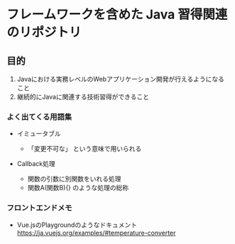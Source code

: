 # フレームワークを含めた Java 習得関連のリポジトリ

## 目的

1. Javaにおける実務レベルのWebアプリケーション開発が行えるようになること
2. 継続的にJavaに関連する技術習得ができること

### よく出てくる用語集

- イミュータブル
  - 「変更不可な」 という意味で用いられる

- Callback処理
  - 関数の引数に別関数をいれる処理
  - 関数A(関数B){} のような処理の総称


### フロントエンドメモ

- Vue.jsのPlaygroundのようなドキュメント  
https://ja.vuejs.org/examples/#temperature-converter
